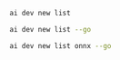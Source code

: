```bash title="List all samples"
ai dev new list
```

```bash title="List only Go samples"
ai dev new list --go
```

```bash title="Filter the list by name"
ai dev new list onnx --go
```
